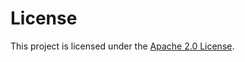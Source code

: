 # License

This project is licensed under the [Apache 2.0 License](https://github.com/cre8/EUDIPLO/blob/main/CONTRIBUTING.md).
